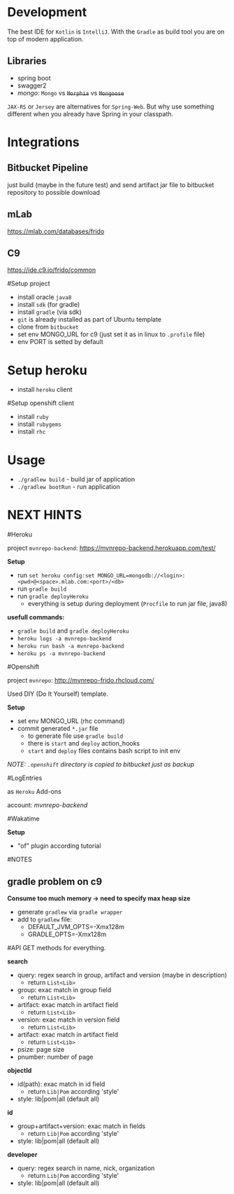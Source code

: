 # Development

The best IDE for `Kotlin` is `IntelliJ`. With the `Gradle` as build tool you are on top of modern application.

## Libraries

* spring boot
* swagger2
* *mongo*: `Mongo` vs ~~`Morphia`~~ vs ~~`Mongoose`~~
 
`JAX-RS` or `Jersey` are alternatives for `Spring-Web`. But why use something different when you already have Spring in your classpath. 

# Integrations

## Bitbucket Pipeline
just build (maybe in the future test) and send artifact jar file to bitbucket repository to possible download

## mLab
https://mlab.com/databases/frido

## C9
https://ide.c9.io/frido/common


#Setup project

* install oracle `java8`
* install `sdk` (for gradle)
* install `gradle` (via sdk)
* `git` is already installed as part of Ubuntu template
* clone from `bitbucket`
* set env MONGO_URL for c9 (just set it as in linux to `.profile` file)
* env PORT is setted by default

# Setup heroku

* install `heroku` client

#Setup openshift client

* install `ruby`
* install `rubygems`
* install `rhc`

# Usage

* `./gradlew build` - build jar of application
* `./gradlew bootRun` - run application

# NEXT HINTS

#Heroku

project `mvnrepo-backend`: https://mvnrepo-backend.herokuapp.com/test/

**Setup**
* run `set heroku config:set MONGO_URL=mongodb://<login>:<pwd>@<space>.mlab.com:<port>/<db>`
* run `gradle build`
* run `gradle deployHeroku`
    * everything is setup during deployment (`Procfile` to run jar file, java8)
    
**usefull commands:**
* `gradle build` and `gradle deployHeroku`
* `heroku logs -a mvnrepo-backend`
* `heroku run bash -a mvnrepo-backend`
* `heroku ps -a mvnrepo-backend`

#Openshift

project `mvnrepo`: http://mvnrepo-frido.rhcloud.com/

Used DIY (Do It Yourself) template.

**Setup**
* set env MONGO_URL (rhc command)
* commit generated `*.jar` file
    * to generate file use `gradle build`
    * there is `start` and `deploy` action_hooks
    * `start` and `deploy` files contains bash script to init env
    
*NOTE: `.openshift` directory is copied to bitbucket just as backup*

#LogEntries

as `Heroku` Add-ons

account: *mvnrepo-backend* 

#Wakatime

**Setup**
* "of" plugin according tutorial

#NOTES

## gradle problem on c9
**Consume too much memory -> need to specify max heap size**
* generate `gradlew` via `gradle wrapper`
* add to `gradlew` file:
    * DEFAULT_JVM_OPTS=-Xmx128m
    * GRADLE_OPTS=-Xmx128m

#API
GET methods for everything.

**search**
* query: regex search in group, artifact and version (maybe in description)
    * return `List<Lib>`
* group: exac match in group field
    * return `List<Lib>`
* artifact: exac match in artifact field
    * return `List<Lib>`
* version: exac match in version field
    * return `List<Lib>`
* artifact: exac match in artifact field
    * return `List<Lib>`
* psize: page size
* pnumber: number of page

**objectId**
* id(path): exac match in id field
    * return `Lib|Pom` according 'style'
* style: lib|pom|all (default all)

**id**
* group+artifact+version: exac match in fields
    * return `Lib|Pom` according 'style'
* style: lib|pom|all (default all)

**developer**
* query: regex search in name, nick, organization
    * return `Lib|Pom` according 'style'
* style: lib|pom|all (default all)